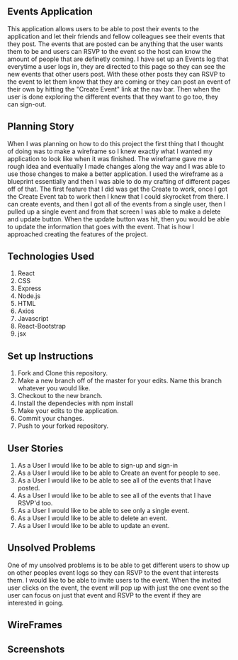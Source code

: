 ## Events Application

This application allows users to be able to post their events to the application and let their friends and fellow colleagues see their events that they post. The events that are posted can be anything that the user wants them to be and users can RSVP to the event so the host can know the amount of people that are definetly coming. I have set up an Events log that everytime a user logs in, they are directed to this page so they can see the new events that other users post. With these other posts they can RSVP to the event to let them know that they are coming or they can post an event of their own by hitting the "Create Event" link at the nav bar. Then when the user is done exploring the different events that they want to go too, they can sign-out.

## Planning Story

When I was planning on how to do this project the first thing that I thought of doing was to make a wireframe so I knew exactly what I wanted my application to look like when it was finished. The wireframe gave me a rough idea and eventually I made changes along the way and I was able to use those changes to make a better application. I used the wireframe as a blueprint essentially and then I was able to do my crafting of different pages off of that. The first feature that I did was get the Create to work, once I got the Create Event tab to work then I knew that I could skyrocket from there. I can create events, and then I got all of the events from a single user, then I pulled up a single event and from that screen I was able to make a delete and update button. When the update button was hit, then you would be able to update the information that goes with the event. That is how I approached creating the features of the project.

## Technologies Used
1. React
2. CSS
3. Express
4. Node.js
5. HTML
6. Axios
7. Javascript
8. React-Bootstrap
9. jsx

## Set up Instructions
1. Fork and Clone this repository.
2. Make a new branch off of the master for your edits. Name this branch whatever you would like.
3. Checkout to the new branch.
4. Install the dependecies with npm install
5. Make your edits to the application.
6. Commit your changes.
7. Push to your forked repository.

## User Stories

1. As a User I would like to be able to sign-up and sign-in
2. As a User I would like to be able to Create an event for people to see.
3. As a User I would like to be able to see all of the events that I have posted.
4. As a User I would like to be able to see all of the events that I have RSVP'd too.
5. As a User I would like to be able to see only a single event.
6. As a User I would like to be able to delete an event.
7. As a User I would like to be able to update an event.


## Unsolved Problems

One of my unsolved problems is to be able to get different users to show up on other peoples event logs so they can RSVP to the event that interests them. I would like to be able to invite users to the event. When the invited user clicks on the event, the event will pop up with just the one event so the user can focus on just that event and RSVP to the event if they are interested in going. 


## WireFrames


## Screenshots
